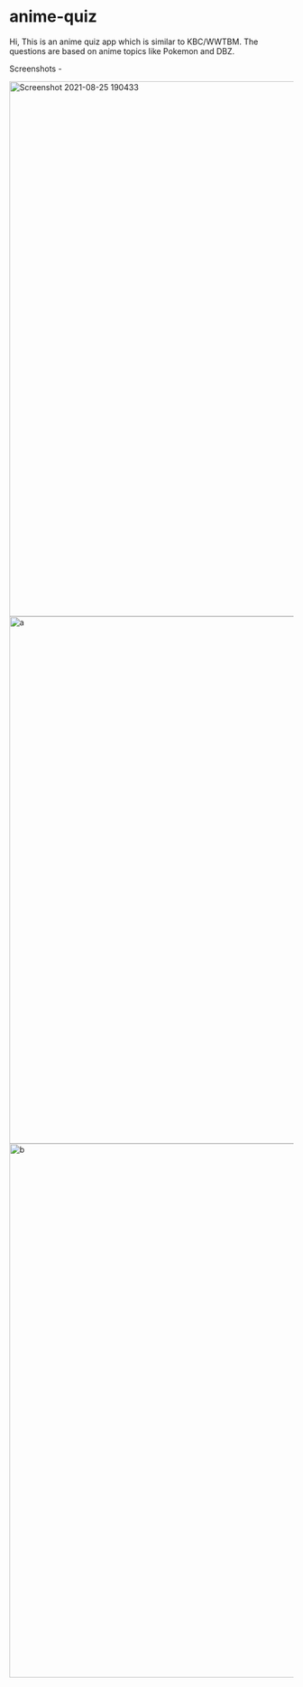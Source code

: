 # anime-quiz

Hi, This is an anime quiz app which is similar to KBC/WWTBM. The questions are based on anime topics like Pokemon and DBZ.

Screenshots - 

<img width="949" alt="Screenshot 2021-08-25 190433" src="https://user-images.githubusercontent.com/59291824/130800439-a99d55c7-7f63-43b1-956e-97cf4f97eb0e.png">

<img width="935" alt="a" src="https://user-images.githubusercontent.com/59291824/130801236-58050983-8c15-4cb2-b143-e4b47112ada0.png">

<img width="947" alt="b" src="https://user-images.githubusercontent.com/59291824/130801241-26b9068d-5824-4d26-a624-e03a2cc8d533.png">

